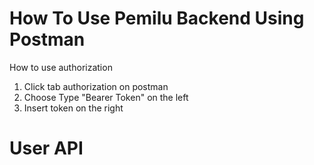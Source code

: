 # How To Use Pemilu Backend Using Postman

How to use authorization

1. Click tab authorization on postman
2. Choose Type "Bearer Token" on the left
3. Insert token on the right

# User API
